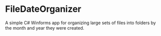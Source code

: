 # FileDateOrganizer
A simple C# Winforms app for organizing large sets of files into folders by the month and year they were created.
